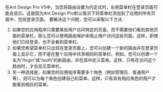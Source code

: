 在Ant Design Pro V5中，当您将路由设置为约定式时，左侧菜单栏在登录页面可能会显示。这是因为Ant Design Pro默认情况下将菜单栏添加到了应用的所有页面中，包括登录页面。
要解决这个问题，您可以采取以下方法：

1. 如果您的应用程序只需要某些用户访问特定的页面，而不需要他们看到其他页面的菜单栏，那么您可以使用路由保护来阻止用户访问这些页面。这样，即使他们已经登录，也不会看到菜单栏。
2. 如果您希望菜单栏只出现在登录页面上，您可以创建一个新的路由并在登录页面上显示它，而不是在整个应用中共享相同的菜单栏。例如，您可以创建一个名为“/login”或“/auth”的新路由，并在其中定义菜单。这样，只有在访问这个路由时，才会显示菜单栏。
3. 另一种选择是，如果您的应用程序需要多个角色（例如管理员、普通用户等），则可以为每个角色创建自己的菜单。这样，只有具有相应角色的用户才能看到相应的菜单。
